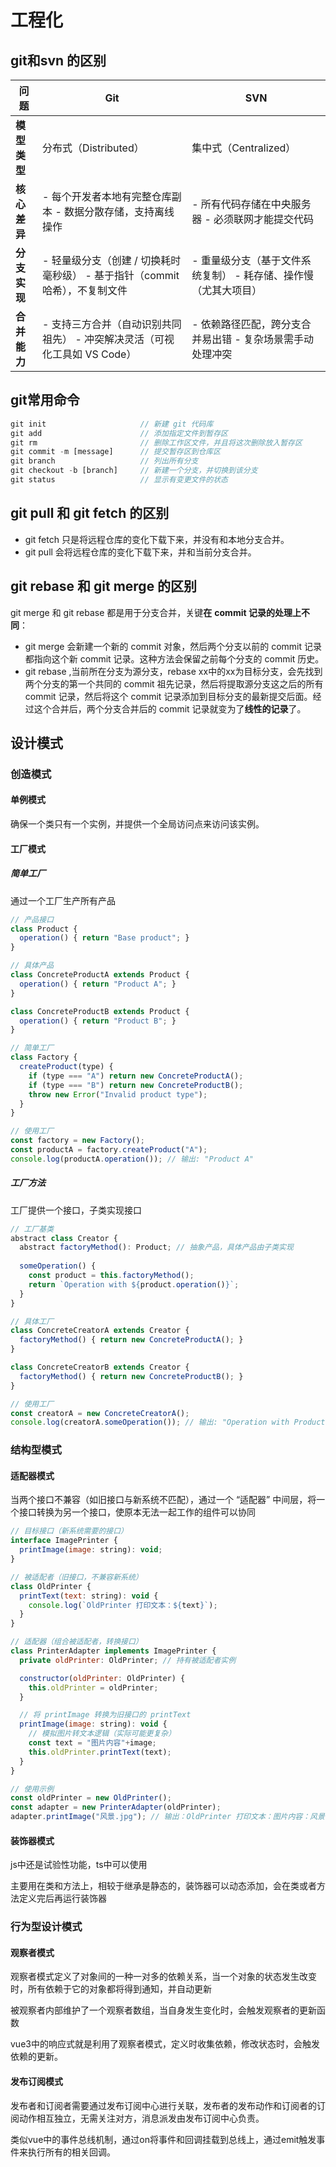 # 工程化

## git和svn 的区别

| **问题**     | **Git**                                                                     | **SVN**                                                         |
| ------------ | --------------------------------------------------------------------------- | --------------------------------------------------------------- |
| **模型类型** | 分布式（Distributed）                                                       | 集中式（Centralized）                                           |
| **核心差异** | - 每个开发者本地有完整仓库副本 - 数据分散存储，支持离线操作                 | - 所有代码存储在中央服务器 - 必须联网才能提交代码               |
| **分支实现** | - 轻量级分支（创建 / 切换耗时毫秒级） - 基于指针（commit 哈希），不复制文件 | - 重量级分支（基于文件系统复制） - 耗存储、操作慢（尤其大项目） |
| **合并能力** | - 支持三方合并（自动识别共同祖先） - 冲突解决灵活（可视化工具如 VS Code）   | - 依赖路径匹配，跨分支合并易出错 - 复杂场景需手动处理冲突       |

## git常用命令

```js
git init                     // 新建 git 代码库
git add                      // 添加指定文件到暂存区
git rm                       // 删除工作区文件，并且将这次删除放入暂存区
git commit -m [message]      // 提交暂存区到仓库区
git branch                   // 列出所有分支
git checkout -b [branch]     // 新建一个分支，并切换到该分支
git status                   // 显示有变更文件的状态
```

## git pull 和 git fetch 的区别

- git fetch 只是将远程仓库的变化下载下来，并没有和本地分支合并。
- git pull 会将远程仓库的变化下载下来，并和当前分支合并。

## git rebase 和 git merge 的区别

git merge 和 git rebase 都是用于分支合并，关键**在** **commit 记录的处理上不同**：

- git merge 会新建一个新的 commit 对象，然后两个分支以前的 commit 记录都指向这个新 commit 记录。这种方法会保留之前每个分支的 commit 历史。
- git rebase ,当前所在分支为源分支，rebase xx中的xx为目标分支，会先找到两个分支的第一个共同的 commit 祖先记录，然后将提取源分支这之后的所有 commit 记录，然后将这个 commit 记录添加到目标分支的最新提交后面。经过这个合并后，两个分支合并后的 commit 记录就变为了**线性的记录**了。

## 设计模式

### 创造模式

#### 单例模式

确保一个类只有一个实例，并提供一个全局访问点来访问该实例。

#### 工厂模式

##### 简单工厂

通过一个工厂生产所有产品

```js
// 产品接口
class Product {
  operation() { return "Base product"; }
}

// 具体产品
class ConcreteProductA extends Product {
  operation() { return "Product A"; }
}

class ConcreteProductB extends Product {
  operation() { return "Product B"; }
}

// 简单工厂
class Factory {
  createProduct(type) {
    if (type === "A") return new ConcreteProductA();
    if (type === "B") return new ConcreteProductB();
    throw new Error("Invalid product type");
  }
}

// 使用工厂
const factory = new Factory();
const productA = factory.createProduct("A");
console.log(productA.operation()); // 输出: "Product A"
```

##### 工厂方法

工厂提供一个接口，子类实现接口

```js
// 工厂基类
abstract class Creator {
  abstract factoryMethod(): Product; // 抽象产品，具体产品由子类实现
  
  someOperation() {
    const product = this.factoryMethod();
    return `Operation with ${product.operation()}`;
  }
}

// 具体工厂
class ConcreteCreatorA extends Creator {
  factoryMethod() { return new ConcreteProductA(); }
}

class ConcreteCreatorB extends Creator {
  factoryMethod() { return new ConcreteProductB(); }
}

// 使用工厂
const creatorA = new ConcreteCreatorA();
console.log(creatorA.someOperation()); // 输出: "Operation with Product A"
```

### 结构型模式

#### 适配器模式

当两个接口不兼容（如旧接口与新系统不匹配），通过一个 “适配器” 中间层，将一个接口转换为另一个接口，使原本无法一起工作的组件可以协同

```js
// 目标接口（新系统需要的接口）
interface ImagePrinter {
  printImage(image: string): void;
}

// 被适配者（旧接口，不兼容新系统）
class OldPrinter {
  printText(text: string): void {
    console.log(`OldPrinter 打印文本：${text}`);
  }
}

// 适配器（组合被适配者，转换接口）
class PrinterAdapter implements ImagePrinter {
  private oldPrinter: OldPrinter; // 持有被适配者实例

  constructor(oldPrinter: OldPrinter) {
    this.oldPrinter = oldPrinter;
  }

  // 将 printImage 转换为旧接口的 printText
  printImage(image: string): void {
    // 模拟图片转文本逻辑（实际可能更复杂）
    const text = "图片内容"+image;
    this.oldPrinter.printText(text);
  }
}

// 使用示例
const oldPrinter = new OldPrinter();
const adapter = new PrinterAdapter(oldPrinter);
adapter.printImage("风景.jpg"); // 输出：OldPrinter 打印文本：图片内容：风景.jpg
```

#### 装饰器模式

js中还是试验性功能，ts中可以使用

主要用在类和方法上，相较于继承是静态的，装饰器可以动态添加，会在类或者方法定义完后再运行装饰器

### 行为型设计模式

#### 观察者模式

观察者模式定义了对象间的一种一对多的依赖关系，当一个对象的状态发生改变时，所有依赖于它的对象都将得到通知，并自动更新

被观察者内部维护了一个观察者数组，当自身发生变化时，会触发观察者的更新函数

vue3中的响应式就是利用了观察者模式，定义时收集依赖，修改状态时，会触发依赖的更新。

#### 发布订阅模式

发布者和订阅者需要通过发布订阅中心进行关联，发布者的发布动作和订阅者的订阅动作相互独立，无需关注对方，消息派发由发布订阅中心负责。

类似vue中的事件总线机制，通过on将事件和回调挂载到总线上，通过emit触发事件来执行所有的相关回调。
